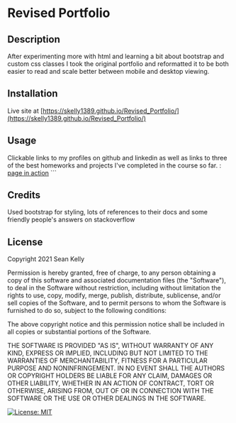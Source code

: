 # Revised Portfolio

## Description

After experimenting more with html and learning a bit about bootstrap and custom css classes I took the original portfolio and reformatted it to be both easier to read and scale better between mobile and desktop viewing.

## Installation

Live site at [https://skelly1389.github.io/Revised_Portfolio/](https://skelly1389.github.io/Revised_Portfolio/)

## Usage
Clickable links to my profiles on github and linkedin as well as links to three of the best homeworks and projects I've completed in the course so far.
    :
    [page in action](assets/screenshots/screenshot1.png)
    ```
## Credits

Used bootstrap for styling, lots of references to their docs and some friendly people's answers on stackoverflow

## License

Copyright 2021 Sean Kelly

Permission is hereby granted, free of charge, to any person obtaining a copy of this software and associated documentation files (the "Software"), to deal in the Software without restriction, including without limitation the rights to use, copy, modify, merge, publish, distribute, sublicense, and/or sell copies of the Software, and to permit persons to whom the Software is furnished to do so, subject to the following conditions:

The above copyright notice and this permission notice shall be included in all copies or substantial portions of the Software.

THE SOFTWARE IS PROVIDED "AS IS", WITHOUT WARRANTY OF ANY KIND, EXPRESS OR IMPLIED, INCLUDING BUT NOT LIMITED TO THE WARRANTIES OF MERCHANTABILITY, FITNESS FOR A PARTICULAR PURPOSE AND NONINFRINGEMENT. IN NO EVENT SHALL THE AUTHORS OR COPYRIGHT HOLDERS BE LIABLE FOR ANY CLAIM, DAMAGES OR OTHER LIABILITY, WHETHER IN AN ACTION OF CONTRACT, TORT OR OTHERWISE, ARISING FROM, OUT OF OR IN CONNECTION WITH THE SOFTWARE OR THE USE OR OTHER DEALINGS IN THE SOFTWARE.

[![License: MIT](https://img.shields.io/badge/License-MIT-yellow.svg)](https://opensource.org/licenses/MIT)

